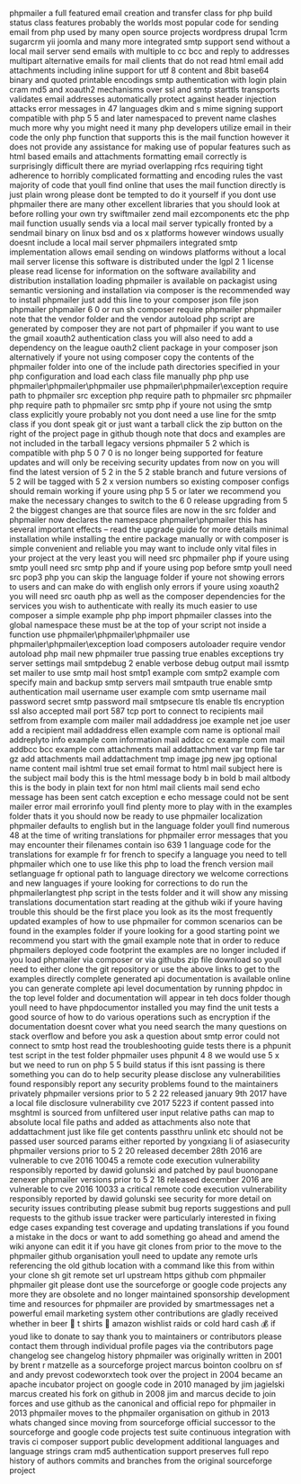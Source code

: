 phpmailer a full featured email creation and transfer class for php build status class features probably the worlds most popular code for sending email from php used by many open source projects wordpress drupal 1crm sugarcrm yii joomla and many more integrated smtp support send without a local mail server send emails with multiple to cc bcc and reply to addresses multipart alternative emails for mail clients that do not read html email add attachments including inline support for utf 8 content and 8bit base64 binary and quoted printable encodings smtp authentication with login plain cram md5 and xoauth2 mechanisms over ssl and smtp starttls transports validates email addresses automatically protect against header injection attacks error messages in 47 languages dkim and s mime signing support compatible with php 5 5 and later namespaced to prevent name clashes much more why you might need it many php developers utilize email in their code the only php function that supports this is the mail function however it does not provide any assistance for making use of popular features such as html based emails and attachments formatting email correctly is surprisingly difficult there are myriad overlapping rfcs requiring tight adherence to horribly complicated formatting and encoding rules the vast majority of code that youll find online that uses the mail function directly is just plain wrong please dont be tempted to do it yourself if you dont use phpmailer there are many other excellent libraries that you should look at before rolling your own try swiftmailer zend mail ezcomponents etc the php mail function usually sends via a local mail server typically fronted by a sendmail binary on linux bsd and os x platforms however windows usually doesnt include a local mail server phpmailers integrated smtp implementation allows email sending on windows platforms without a local mail server license this software is distributed under the lgpl 2 1 license please read license for information on the software availability and distribution installation loading phpmailer is available on packagist using semantic versioning and installation via composer is the recommended way to install phpmailer just add this line to your composer json file json phpmailer phpmailer 6 0 or run sh composer require phpmailer phpmailer note that the vendor folder and the vendor autoload php script are generated by composer they are not part of phpmailer if you want to use the gmail xoauth2 authentication class you will also need to add a dependency on the league oauth2 client package in your composer json alternatively if youre not using composer copy the contents of the phpmailer folder into one of the include path directories specified in your php configuration and load each class file manually php php use phpmailer\phpmailer\phpmailer use phpmailer\phpmailer\exception require path to phpmailer src exception php require path to phpmailer src phpmailer php require path to phpmailer src smtp php if youre not using the smtp class explicitly youre probably not you dont need a use line for the smtp class if you dont speak git or just want a tarball click the zip button on the right of the project page in github though note that docs and examples are not included in the tarball legacy versions phpmailer 5 2 which is compatible with php 5 0 7 0 is no longer being supported for feature updates and will only be receiving security updates from now on you will find the latest version of 5 2 in the 5 2 stable branch and future versions of 5 2 will be tagged with 5 2 x version numbers so existing composer configs should remain working if youre using php 5 5 or later we recommend you make the necessary changes to switch to the 6 0 release upgrading from 5 2 the biggest changes are that source files are now in the src folder and phpmailer now declares the namespace phpmailer\phpmailer this has several important effects – read the upgrade guide for more details minimal installation while installing the entire package manually or with composer is simple convenient and reliable you may want to include only vital files in your project at the very least you will need src phpmailer php if youre using smtp youll need src smtp php and if youre using pop before smtp youll need src pop3 php you can skip the language folder if youre not showing errors to users and can make do with english only errors if youre using xoauth2 you will need src oauth php as well as the composer dependencies for the services you wish to authenticate with really its much easier to use composer a simple example php php import phpmailer classes into the global namespace these must be at the top of your script not inside a function use phpmailer\phpmailer\phpmailer use phpmailer\phpmailer\exception load composers autoloader require vendor autoload php mail new phpmailer true passing true enables exceptions try server settings mail smtpdebug 2 enable verbose debug output mail issmtp set mailer to use smtp mail host smtp1 example com smtp2 example com specify main and backup smtp servers mail smtpauth true enable smtp authentication mail username user example com smtp username mail password secret smtp password mail smtpsecure tls enable tls encryption ssl also accepted mail port 587 tcp port to connect to recipients mail setfrom from example com mailer mail addaddress joe example net joe user add a recipient mail addaddress ellen example com name is optional mail addreplyto info example com information mail addcc cc example com mail addbcc bcc example com attachments mail addattachment var tmp file tar gz add attachments mail addattachment tmp image jpg new jpg optional name content mail ishtml true set email format to html mail subject here is the subject mail body this is the html message body b in bold b mail altbody this is the body in plain text for non html mail clients mail send echo message has been sent catch exception e echo message could not be sent mailer error mail errorinfo youll find plenty more to play with in the examples folder thats it you should now be ready to use phpmailer localization phpmailer defaults to english but in the language folder youll find numerous 48 at the time of writing translations for phpmailer error messages that you may encounter their filenames contain iso 639 1 language code for the translations for example fr for french to specify a language you need to tell phpmailer which one to use like this php to load the french version mail setlanguage fr optional path to language directory we welcome corrections and new languages if youre looking for corrections to do run the phpmailerlangtest php script in the tests folder and it will show any missing translations documentation start reading at the github wiki if youre having trouble this should be the first place you look as its the most frequently updated examples of how to use phpmailer for common scenarios can be found in the examples folder if youre looking for a good starting point we recommend you start with the gmail example note that in order to reduce phpmailers deployed code footprint the examples are no longer included if you load phpmailer via composer or via githubs zip file download so youll need to either clone the git repository or use the above links to get to the examples directly complete generated api documentation is available online you can generate complete api level documentation by running phpdoc in the top level folder and documentation will appear in teh docs folder though youll need to have phpdocumentor installed you may find the unit tests a good source of how to do various operations such as encryption if the documentation doesnt cover what you need search the many questions on stack overflow and before you ask a question about smtp error could not connect to smtp host read the troubleshooting guide tests there is a phpunit test script in the test folder phpmailer uses phpunit 4 8 we would use 5 x but we need to run on php 5 5 build status if this isnt passing is there something you can do to help security please disclose any vulnerabilities found responsibly report any security problems found to the maintainers privately phpmailer versions prior to 5 2 22 released january 9th 2017 have a local file disclosure vulnerability cve 2017 5223 if content passed into msghtml is sourced from unfiltered user input relative paths can map to absolute local file paths and added as attachments also note that addattachment just like file get contents passthru unlink etc should not be passed user sourced params either reported by yongxiang li of asiasecurity phpmailer versions prior to 5 2 20 released december 28th 2016 are vulnerable to cve 2016 10045 a remote code execution vulnerability responsibly reported by dawid golunski and patched by paul buonopane zenexer phpmailer versions prior to 5 2 18 released december 2016 are vulnerable to cve 2016 10033 a critical remote code execution vulnerability responsibly reported by dawid golunski see security for more detail on security issues contributing please submit bug reports suggestions and pull requests to the github issue tracker were particularly interested in fixing edge cases expanding test coverage and updating translations if you found a mistake in the docs or want to add something go ahead and amend the wiki anyone can edit it if you have git clones from prior to the move to the phpmailer github organisation youll need to update any remote urls referencing the old github location with a command like this from within your clone sh git remote set url upstream https github com phpmailer phpmailer git please dont use the sourceforge or google code projects any more they are obsolete and no longer maintained sponsorship development time and resources for phpmailer are provided by smartmessages net a powerful email marketing system other contributions are gladly received whether in beer 🍺 t shirts 👕 amazon wishlist raids or cold hard cash 💰 if youd like to donate to say thank you to maintainers or contributors please contact them through individual profile pages via the contributors page changelog see changelog history phpmailer was originally written in 2001 by brent r matzelle as a sourceforge project marcus bointon coolbru on sf and andy prevost codeworxtech took over the project in 2004 became an apache incubator project on google code in 2010 managed by jim jagielski marcus created his fork on github in 2008 jim and marcus decide to join forces and use github as the canonical and official repo for phpmailer in 2013 phpmailer moves to the phpmailer organisation on github in 2013 whats changed since moving from sourceforge official successor to the sourceforge and google code projects test suite continuous integration with travis ci composer support public development additional languages and language strings cram md5 authentication support preserves full repo history of authors commits and branches from the original sourceforge project